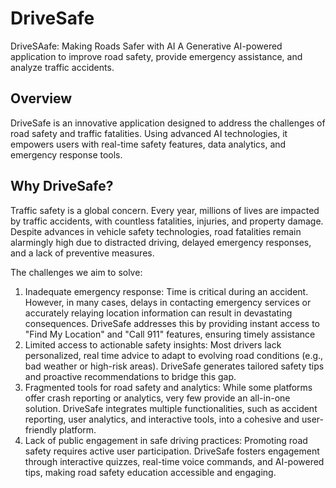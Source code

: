 # DriveSafe

DriveSAafe: Making Roads Safer with AI 
A Generative AI-powered application to improve road safety, provide emergency assistance, and analyze traffic accidents.

## Overview
DriveSafe is an innovative application designed to address the challenges of road safety and traffic fatalities. Using advanced AI technologies, it empowers users with real-time safety features, data analytics, and emergency response tools.

## Why DriveSafe?
Traffic safety is a global concern.
Every year, millions of lives are impacted by traffic accidents, with countless fatalities, injuries, and property damage. Despite advances in vehicle safety technologies, road fatalities remain alarmingly high due to distracted driving, delayed emergency responses, and a lack of preventive measures.

The challenges we aim to solve:
1. Inadequate emergency response:
   Time is critical during an accident. However, in many cases, delays in contacting emergency services or accurately relaying location information can result in devastating consequences. DriveSafe addresses this by providing instant access to "Find My Location" and "Call 911" features, ensuring timely assistance
2. Limited access to actionable safety insights:
   Most drivers lack personalized, real time advice to adapt to evolving road conditions (e.g., bad weather or high-risk areas). DriveSafe generates tailored safety tips and proactive recommendations to bridge this gap.
3. Fragmented tools for road safety and analytics:
   While some platforms offer crash reporting or analytics, very few provide an all-in-one solution. DriveSafe integrates multiple functionalities, such as accident reporting, user analytics, and interactive tools, into a cohesive and user-friendly platform.
4. Lack of public engagement in safe driving practices:
   Promoting road safety requires active user participation. DriveSafe fosters engagement through interactive quizzes, real-time voice commands, and AI-powered tips, making road safety education accessible and engaging.
